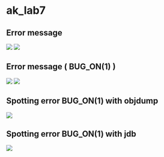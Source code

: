 # ak_lab7

## Error message
![](https://github.com/davidburlaka/Lab7_AK/blob/main/11.png)
![](https://github.com/davidburlaka/Lab7_AK/blob/main/12.png)

## Error message ( BUG_ON(1) )

![](https://github.com/davidburlaka/Lab7_AK/blob/main/1.png)
![](https://github.com/davidburlaka/Lab7_AK/blob/main/2.png)

## Spotting error BUG_ON(1) with objdump

![](https://github.com/davidburlaka/Lab7_AK/blob/main/5.png)

## Spotting error BUG_ON(1) with jdb

![](https://github.com/davidburlaka/Lab7_AK/blob/main/6.png)
